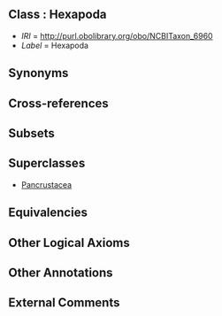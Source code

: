
## Class : Hexapoda

 * *IRI* = http://purl.obolibrary.org/obo/NCBITaxon_6960
 * *Label* = Hexapoda

## Synonyms


## Cross-references


## Subsets


## Superclasses

 * [Pancrustacea](../../NCBITaxon/62/NCBITaxon_197562.md)

## Equivalencies


## Other Logical Axioms


## Other Annotations


## External Comments

